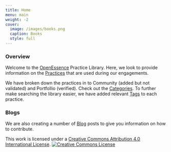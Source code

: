 ```yaml
---
title: Home
menu: main
weight: -2
cover:
  image: /images/books.png
  caption: Books
  style: full
---
```


### Overview

Welcome to the [OpenEssence](https://openessence.github.io/) Practice Library. Here, we look to provide information on the [Practices](/practices) that are used during our engagements.

We have broken down the practices in to Community (added but not validated) and Portfollio (verified).  Check out the [Categories](/categories).  To further make searching the library easier, we have added relevant [Tags](/tags) to each practice.

### Blogs
We are also creating a number of [Blog](/blog) posts to give you information on how to contribute.

This work is licensed under a <a rel="license" href="http://creativecommons.org/licenses/by/4.0/">Creative Commons Attribution 4.0 International License</a>.
<a rel="license" href="http://creativecommons.org/licenses/by/4.0/"><img alt="Creative Commons License" style="border-width:0" src="https://i.creativecommons.org/l/by/4.0/88x31.png" /></a>
